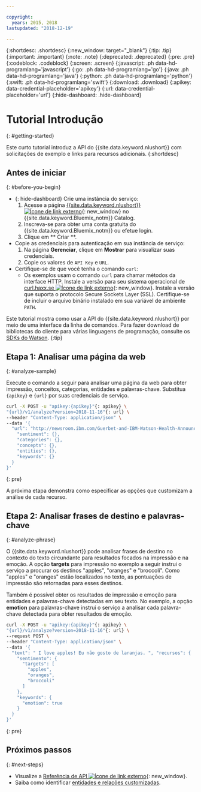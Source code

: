 ```yaml
---

copyright:
  years: 2015, 2018
lastupdated: "2018-12-19"

---
```


{:shortdesc: .shortdesc}
{:new_window: target="_blank"}
{:tip: .tip}
{:important: .important}
{:note: .note}
{:deprecated: .deprecated}
{:pre: .pre}
{:codeblock: .codeblock}
{:screen: .screen}
{:javascript: .ph data-hd-programlang='javascript'}
{:go: .ph data-hd-programlang='go'}
{:java: .ph data-hd-programlang='java'}
{:python: .ph data-hd-programlang='python'}
{:swift: .ph data-hd-programlang='swift'}
{:download: .download}
{:apikey: data-credential-placeholder='apikey'}
{:url: data-credential-placeholder='url'}
{:hide-dashboard: .hide-dashboard}

# Tutorial Introdução
{: #getting-started}

Este curto tutorial introduz a API do {{site.data.keyword.nlushort}} com solicitações de exemplo e links para recursos adicionais.
{:shortdesc}

## Antes de iniciar
{: #before-you-begin}

- {: hide-dashboard} Crie uma instância do serviço:
    1.  Acesse a página [{{site.data.keyword.nlushort}} ![Ícone de link externo](../../icons/launch-glyph.svg "Ícone de link externo")](https://{DomainName}/catalog/services/natural-language-understanding){: new_window} no {{site.data.keyword.Bluemix_notm}} Catalog.
    2.  Inscreva-se para obter uma conta gratuita do {{site.data.keyword.Bluemix_notm}} ou efetue login.
    3.  Clique em  ** Criar **.
- Copie as credenciais para autenticação em sua instância de serviço:
    1.  Na página **Gerenciar**, clique em **Mostrar** para visualizar suas credenciais.
    2.  Copie os valores de `API Key` e `URL`.
- Certifique-se de que você tenha o comando `curl`:
    - Os exemplos usam o comando `curl` para chamar métodos da interface HTTP. Instale a versão para seu sistema operacional de [curl.haxx.se ![Ícone de link externo](../../icons/launch-glyph.svg "Ícone de link externo")](https://curl.haxx.se/){: new_window}. Instale a versão que suporta o protocolo Secure Sockets Layer (SSL). Certifique-se de incluir o arquivo binário instalado em sua variável de ambiente `PATH`.

Este tutorial mostra como usar a API do {{site.data.keyword.nlushort}} por meio de uma interface da linha de comandos. Para fazer download de bibliotecas do cliente para várias linguagens de programação, consulte os [SDKs do Watson](/docs/services/natural-language-understanding?topic=watson-using-sdks#using-sdks).
{:tip}

## Etapa 1: Analisar uma página da web
{: #analyze-sample}

Execute o comando a seguir para analisar uma página da web para obter impressão, conceitos, categorias, entidades e palavras-chave. <span class="hide-dashboard">Substitua `{apikey}` e `{url}` por suas credenciais de serviço.</span>

```bash
curl -X POST -u "apikey:{apikey}"{: apikey} \
"{url}/v1/analyze?version=2018-11-16"{: url} \
--header "Content-Type: application/json" \
--data '{
  "url": "http://newsroom.ibm.com/Guerbet-and-IBM-Watson-Health-Announce-Strategic-Partnership-for-Artificial-Intelligence-in-Medical-Imaging-Liver", "features": {
    "sentiment": {},
    "categories": {},
    "concepts": {},
    "entities": {},
    "keywords": {}
  }
}'
```
{: pre}

A próxima etapa demonstra como especificar as opções que customizam a análise de cada recurso.

## Etapa 2: Analisar frases de destino e palavras-chave
{: #analyze-phrase}

O {{site.data.keyword.nlushort}} pode analisar frases de destino no contexto do texto circundante para resultados focados na impressão e na emoção. A opção **targets** para impressão no exemplo a seguir instrui o serviço a procurar os destinos "apples", "oranges" e "broccoli". Como "apples" e "oranges" estão localizados no texto, as pontuações de impressão são retornadas para esses destinos.

Também é possível obter os resultados de impressão e emoção para entidades e palavras-chave detectadas em seu texto. No exemplo, a opção **emotion** para palavras-chave instrui o serviço a analisar cada palavra-chave detectada para obter resultados de emoção.

```bash
curl -X POST -u "apikey:{apikey}"{: apikey} \
"{url}/v1/analyze?version=2018-11-16"{: url} \
--request POST \
--header "Content-Type: application/json" \
--data '{
  "text": " I love apples! Eu não gosto de laranjas. ", "recursos": {
    "sentimento": {
      "targets": [
        "apples",
        "oranges",
        "broccoli"
      ]
    },
    "keywords": {
      "emotion": true
    }
  }
}'
```
{: pre}

## Próximos passos
{: #next-steps}

- Visualize a [Referência de API ![Ícone de link externo](../../icons/launch-glyph.svg "Ícone de link externo")](https://{DomainName}/apidocs/natural-language-understanding){: new_window}.
- Saiba como identificar [entidades e relações
customizadas](/docs/services/natural-language-understanding?topic=natural-language-understanding-customizing).

